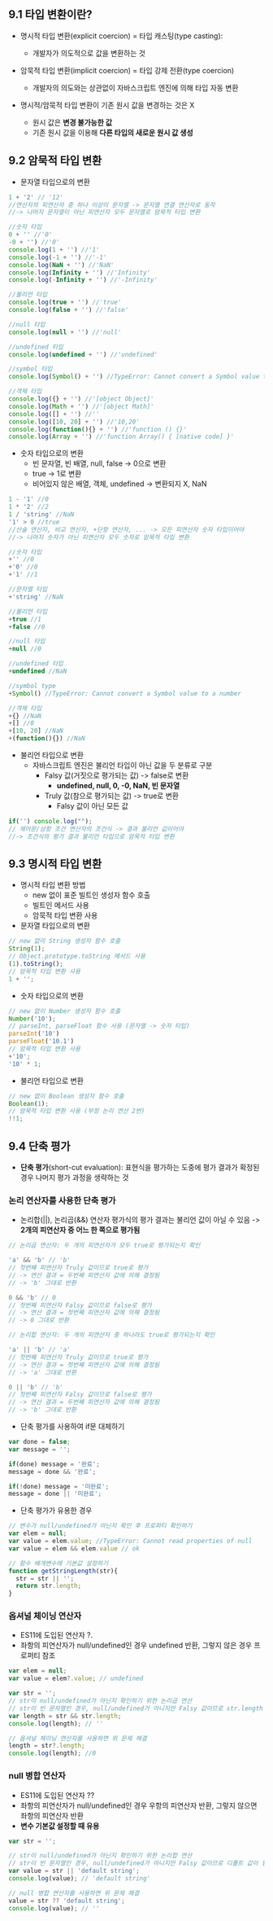 ## 9.1 타입 변환이란?

- 명시적 타입 변환(explicit coercion) = 타입 캐스팅(type casting):
  - 개발자가 의도적으로 값을 변환하는 것

- 암묵적 타입 변환(implicit coercion) = 타입 강제 전환(type coercion)
  - 개발자의 의도와는 상관없이 자바스크립트 엔진에 의해 타입 자동 변환

- 명시적/암묵적 타입 변환이 기존 원시 값을 변경하는 것은 X
  - 원시 값은 **변경 불가능한 값**
  - 기존 원시 값을 이용해 **다른 타입의 새로운 원시 값 생성**

## 9.2 암묵적 타입 변환

- 문자열 타입으로의 변환

```js
1 + '2' // '12'
//연산자의 피연산자 중 하나 이상이 문자열 -> 문자열 연결 연산자로 동작
//-> 나머지 문자열이 아닌 피연산자 모두 문자열로 암묵적 타입 변환
```

```js
//숫자 타입
0 + '' //'0'
-0 + '') //'0'
console.log(1 + '') //'1'
console.log(-1 + '') //'-1'
console.log(NaN + '') //'NaN'
console.log(Infinity + '') //'Infinity'
console.log(-Infinity + '') //'-Infinity'

//불리언 타입
console.log(true + '') //'true'
console.log(false + '') //'false'

//null 타입
console.log(null + '') //'null'

//undefined 타입
console.log(undefined + '') //'undefined'

//symbol 타입
console.log(Symbol() + '') //TypeError: Cannot convert a Symbol value to a string

//객체 타입
console.log({} + '') //'[object Object]'
console.log(Math + '') //'[object Math]'
console.log([] + '') //''
console.log([10, 20] + '') //'10,20'
console.log(function(){} + '') //'function () {}'
console.log(Array + '') //'function Array() { [native code] }'
```

- 숫자 타입으로의 변환
  - 빈 문자열, 빈 배열, null, false -> 0으로 변환
  - true -> 1로 변환
  - 비어있지 않은 배열, 객체, undefined -> 변환되지 X, NaN

```js
1 - '1' //0
1 * '2' //2
1 / 'string' //NaN
'1' > 0 //true
//산술 연산자, 비교 연산자, +단항 연산자, ... -> 모든 피연산자 숫자 타입이어야
//-> 나머지 숫자가 아닌 피연산자 모두 숫자로 암묵적 타입 변환
```

```js
//숫자 타입
+'' //0
+'0' //0
+'1' //1

//문자열 타입
+'string' //NaN

//불리언 타입
+true //1
+false //0

//null 타입
+null //0

//undefined 타입
+undefined //NaN

//symbol type
+Symbol() //TypeError: Cannot convert a Symbol value to a number

//객체 타입
+{} //NaN
+[] //0
+[10, 20] //NaN
+(function(){}) //NaN
```

- 불리언 타입으로 변환
  - 자바스크립트 엔진은 불리언 타입이 아닌 값을 두 분류로 구분
    - Falsy 값(거짓으로 평가되는 값) -> false로 변환
      - **undefined, null, 0, -0, NaN, 빈 문자열**
    - Truly 값(참으로 평가되는 값) -> true로 변환
      - Falsy 값이 아닌 모든 값

```js
if('') console.log("");
// 제어문/삼항 조건 연산자의 조건식 -> 결과 불리언 값이어야
//-> 조건식의 평가 결과 불리언 타입으로 암묵적 타입 변환
```

## 9.3 명시적 타입 변환

- 명시적 타입 변환 방법
  - new 없이 표준 빌트인 생성자 함수 호출
  - 빌트인 메서드 사용
  - 암묵적 타입 변환 사용
- 문자열 타입으로의 변환

```js
// new 없이 String 생성자 함수 호출
String(1);
// Object.prototype.toString 메서드 사용
(1).toString();
// 암묵적 타입 변환 사용
1 + '';
```

- 숫자 타입으로의 변환

```js
// new 없이 Number 생성자 함수 호출
Number('10');
// parseInt, parseFloat 함수 사용 (문자열 -> 숫자 타입)
parseInt('10')
parseFloat('10.1')
// 암묵적 타입 변환 사용
+'10';
'10' * 1;
```

- 불리언 타입으로 변환

```js
// new 없이 Boolean 생성자 함수 호출
Boolean(1);
// 암묵적 타입 변환 사용 (부정 논리 연산 2번)
!!1;
```

## 9.4 단축 평가

- **단축 평가**(short-cut evaluation):
표현식을 평가하는 도중에 평가 결과가 확정된 경우 나머지 평가 과정을 생략하는 것

### 논리 연산자를 사용한 단축 평가

- 논리합(||), 논리곱(&&) 연산자 평가식의 평가 결과는 불리언 값이 아닐 수 있음
  -> **2개의 피연산자 중 어느 한 쪽으로 평가됨**

```js
// 논리곱 연산자: 두 개의 피연산자가 모두 true로 평가되는지 확인

'a' && 'b' // 'b'
// 첫번째 피연산자 Truly 값이므로 true로 평가
// -> 연산 결과 = 두번째 피연산자 값에 의해 결정됨
// -> 'b' 그대로 반환

0 && 'b' // 0
// 첫번째 피연산자 Falsy 값이므로 false로 평가
// -> 연산 결과 = 첫번째 피연산자 값에 의해 결정됨
// -> 0 그대로 반환
```

```js
// 논리합 연산자: 두 개의 피연산자 중 하나라도 true로 평가되는지 확인

'a' || 'b' // 'a'
// 첫번째 피연산자 Truly 값이므로 true로 평가
// -> 연산 결과 = 첫번째 피연산자 값에 의해 결정됨
// -> 'a' 그대로 반환

0 || 'b' // 'b'
// 첫번째 피연산자 Falsy 값이므로 false로 평가
// -> 연산 결과 = 두번째 피연산자 값에 의해 결정됨
// -> 'b' 그대로 반환
```

- 단축 평가를 사용하여 if문 대체하기

```js
var done = false;
var message = '';

if(done) message = '완료';
message = done && '완료';

if(!done) message = '미완료';
message = done || '미완료';
```

- 단축 평가가 유용한 경우

```js
// 변수가 null/undefined가 아닌지 확인 후 프로퍼티 확인하기
var elem = null;
var value = elem.value; //TypeError: Cannot read properties of null
var value = elem && elem.value // ok

// 함수 배개변수에 기본값 설정하기
function getStringLength(str){
  str = str || '';
  return str.length;
}
```

### 옵셔널 체이닝 연산자

- ES11에 도입된 연산자 ?.
- 좌항의 피연산자가 null/undefined인 경우 undefined 반환, 그렇지 않은 경우 프로퍼티 참조

```js
var elem = null;
var value = elem?.value; // undefined
```

```js
var str = '';
// str이 null/undefined가 아닌지 확인하기 위한 논리곱 연산
// str이 빈 문자열인 경우, null/undefined가 아니지만 Falsy 값이므로 str.length 참조하지 못하게 됨
var length = str && str.length;
console.log(length); // ''

// 옵셔널 체이닝 연산자를 사용하면 위 문제 해결
length = str?.length;
console.log(length); //0
```

### null 병합 연산자

- ES11에 도입된 연산자 ??
- 좌항의 피연산자가 null/undefined인 경우 우항의 피연산자 반환, 그렇지 않으면 좌항의 피연산자 반환
- **변수 기본값 설정할 때 유용**

```js
var str = '';

// str이 null/undefined가 아닌지 확인하기 위한 논리합 연산
// str이 빈 문자열인 경우, null/undefined가 아니지만 Falsy 값이므로 디폴트 값이 됨
var value = str || 'default string';
console.log(value); // 'default string'

// null 병합 연산자를 사용하면 위 문제 해결
value = str ?? 'default string';
console.log(value); // ''
```
